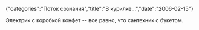 {"categories":"Поток сознания","title":"В курилке...","date":"2006-02-15"}

Электрик с коробкой конфет -- все равно, что сантехник с букетом.
